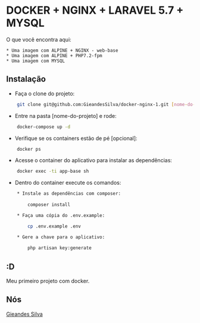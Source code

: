 # DOCKER + NGINX + LARAVEL 5.7 + MYSQL

O que você encontra aqui:
    
    * Uma imagem com ALPINE + NGINX - web-base
    * Uma imagem com ALPINE + PHP7.2-fpm
    * Uma imagem com MYSQL

## Instalação

* Faça o clone do projeto:

```bash
    git clone git@github.com:GieandesSilva/docker-nginx-1.git [nome-do-projeto]
```

* Entre na pasta [nome-do-projeto] e rode:

```bash
    docker-compose up -d
```

* Verifique se os containers estão de pé [opcional]:

```bash
    docker ps
```

* Acesse o container do aplicativo para instalar as dependências:

```bash
    docker exec -ti app-base sh
```    
* Dentro do container execute os comandos:
    
```bash
    * Instale as dependências com composer:
    
        composer install

    * Faça uma cópia do .env.example:

        cp .env.example .env

    * Gere a chave para o aplicativo:
    
        php artisan key:generate
```
            
## :D
Meu primeiro projeto com docker.

## Nós
[Gieandes Silva](http://gieandessilva.com)
